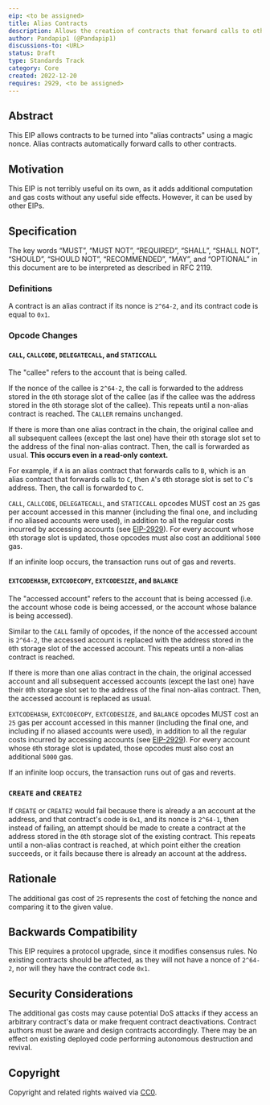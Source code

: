 ```yaml
---
eip: <to be assigned>
title: Alias Contracts
description: Allows the creation of contracts that forward calls to other contracts
author: Pandapip1 (@Pandapip1)
discussions-to: <URL>
status: Draft
type: Standards Track
category: Core
created: 2022-12-20
requires: 2929, <to be assigned>
---
```


## Abstract

This EIP allows contracts to be turned into "alias contracts" using a magic nonce. Alias contracts automatically forward calls to other contracts.

## Motivation

This EIP is not terribly useful on its own, as it adds additional computation and gas costs without any useful side effects. However, it can be used by other EIPs.

## Specification

The key words “MUST”, “MUST NOT”, “REQUIRED”, “SHALL”, “SHALL NOT”, “SHOULD”, “SHOULD NOT”, “RECOMMENDED”, “MAY”, and “OPTIONAL” in this document are to be interpreted as described in RFC 2119.

### Definitions

A contract is an alias contract if its nonce is `2^64-2`, and its contract code is equal to `0x1`.

### Opcode Changes

#### `CALL`, `CALLCODE`, `DELEGATECALL`, and `STATICCALL`

The "callee" refers to the account that is being called.

If the nonce of the callee is `2^64-2`, the call is forwarded to the address stored in the `0`th storage slot of the callee (as if the callee was the address stored in the `0`th storage slot of the callee). This repeats until a non-alias contract is reached. The `CALLER` remains unchanged.

If there is more than one alias contract in the chain, the original callee and all subsequent callees (except the last one) have their `0`th storage slot set to the address of the final non-alias contract. Then, the call is forwarded as usual. **This occurs even in a read-only context.**

For example, if `A` is an alias contract that forwards calls to `B`, which is an alias contract that forwards calls to `C`, then `A`'s `0`th storage slot is set to `C`'s address. Then, the call is forwarded to `C`.

`CALL`, `CALLCODE`, `DELEGATECALL`, and `STATICCALL` opcodes MUST cost an `25` gas per account accessed in this manner (including the final one, and including if no aliased accounts were used), in addition to all the regular costs incurred by accessing accounts (see [EIP-2929](./eip-2929.md)). For every account whose `0`th storage slot is updated, those opcodes must also cost an additional `5000` gas.

If an infinite loop occurs, the transaction runs out of gas and reverts.

#### `EXTCODEHASH`, `EXTCODECOPY`, `EXTCODESIZE`, and `BALANCE`

The "accessed account" refers to the account that is being accessed (i.e. the account whose code is being accessed, or the account whose balance is being accessed).

Similar to the `CALL` family of opcodes, if the nonce of the accessed account is `2^64-2`, the accessed account is replaced with the address stored in the `0`th storage slot of the accessed account. This repeats until a non-alias contract is reached.

If there is more than one alias contract in the chain, the original accessed account and all subsequent accessed accounts (except the last one) have their `0`th storage slot set to the address of the final non-alias contract. Then, the accessed account is replaced as usual.

`EXTCODEHASH`, `EXTCODECOPY`, `EXTCODESIZE`, and `BALANCE` opcodes MUST cost an `25` gas per account accessed in this manner (including the final one, and including if no aliased accounts were used), in addition to all the regular costs incurred by accessing accounts (see [EIP-2929](./eip-2929.md)). For every account whose `0`th storage slot is updated, those opcodes must also cost an additional `5000` gas.

If an infinite loop occurs, the transaction runs out of gas and reverts.

### `CREATE` and `CREATE2`

If `CREATE` or `CREATE2` would fail because there is already a an account at the address, and that contract's code is `0x1`, and its nonce is `2^64-1`, then instead of failing, an attempt should be made to create a contract at the address stored in the `0`th storage slot of the existing contract. This repeats until a non-alias contract is reached, at which point either the creation succeeds, or it fails because there is already an account at the address.

## Rationale

The additional gas cost of `25` represents the cost of fetching the nonce and comparing it to the given value.

## Backwards Compatibility

This EIP requires a protocol upgrade, since it modifies consensus rules. No existing contracts should be affected, as they will not have a nonce of `2^64-2`, nor will they have the contract code `0x1`.

## Security Considerations

The additional gas costs may cause potential DoS attacks if they access an arbitrary contract's data or make frequent contract deactivations. Contract authors must be aware and design contracts accordingly. There may be an effect on existing deployed code performing autonomous destruction and revival.

## Copyright

Copyright and related rights waived via [CC0](../LICENSE.md).
